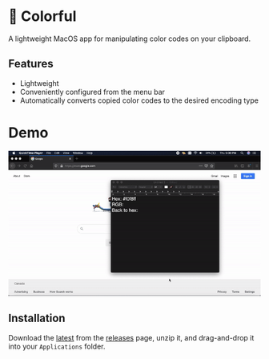 # 🎨 Colorful
A lightweight MacOS app for manipulating color codes on your clipboard.

## Features
- Lightweight
- Conveniently configured from the menu bar
- Automatically converts copied color codes to the desired encoding type

# Demo
![Demo of Colorful](colorful-demo.gif)

## Installation
Download the [latest](https://github.com/zackradisic/Colorful/releases/download/0.0.1/Colorful.zip) from the 
[releases](https://github.com/zackradisic/Colorful/releases/) page, unzip it, and drag-and-drop it into your `Applications` folder.